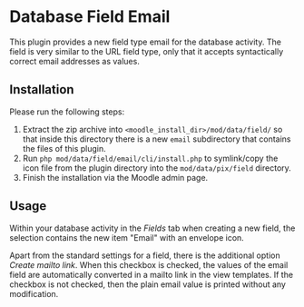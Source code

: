 # Database Field Email

This plugin provides a new field type email for the database activity.
The field is very similar to the URL field type, only that it accepts
syntactically correct email addresses as values.

## Installation

Please run the following steps:
1. Extract the zip archive into 
`<moodle_install_dir>/mod/data/field/` so that inside this directory
there is a new `email` subdirectory that contains the files of
this plugin.
1. Run ```php mod/data/field/email/cli/install.php``` to symlink/copy
the icon file from the plugin directory into the `mod/data/pix/field`
directory.
1. Finish the installation via the Moodle admin page.


## Usage

Within your database activity in the *Fields* tab when creating a new
field, the selection contains the new item "Email" with an envelope
icon.

Apart from the standard settings for a field, there is the additional
option *Create mailto link*. When this checkbox is checked, the
values of the email field are automatically converted in a mailto
link in the view templates. If the checkbox is not checked, then
the plain email value is printed without any modification.
